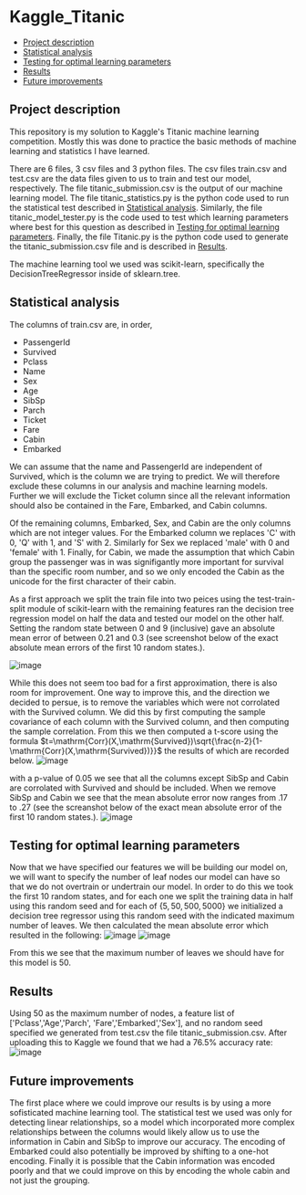 # Kaggle_Titanic
* [Project description](https://github.com/riggenbachn/Kaggle_Titanic/blob/main/README.md#project-description)
* [Statistical analysis](https://github.com/riggenbachn/Kaggle_Titanic/blob/main/README.md#statistical-analysis)
* [Testing for optimal learning parameters](https://github.com/riggenbachn/Kaggle_Titanic/blob/main/README.md#testing-for-optimal-learning-parameters)
* [Results](https://github.com/riggenbachn/Kaggle_Titanic/blob/main/README.md#results)
* [Future improvements](https://github.com/riggenbachn/Kaggle_Titanic/blob/main/README.md#future-improvements)

## Project description
This repository is my solution to Kaggle's Titanic machine learning competition. Mostly this was done to practice the basic methods of machine learning and statistics I have learned.

There are 6 files, 3 csv files and 3 python files. The csv files train.csv and test.csv are the data files given to us to train and test our model, respectively. The file titanic_submission.csv is the output of our machine learning model. The file titanic_statistics.py is the python code used to run the statistical test described in [Statistical analysis](https://github.com/riggenbachn/Kaggle_Titanic/blob/main/README.md#statistical-analysis). Similarly, the file titanic_model_tester.py is the code used to test which learning parameters where best for this question as described in [Testing for optimal learning parameters](https://github.com/riggenbachn/Kaggle_Titanic/blob/main/README.md#testing-for-optimal-learning-parameters). Finally, the file Titanic.py is the python code used to generate the titanic_submission.csv file and is described in [Results](https://github.com/riggenbachn/Kaggle_Titanic/blob/main/README.md#results).

The machine learning tool we used was scikit-learn, specifically the DecisionTreeRegressor inside of sklearn.tree.

## Statistical analysis

The columns of train.csv are, in order,

* PassengerId
* Survived
* Pclass
* Name
* Sex
* Age
* SibSp
* Parch
* Ticket
* Fare
* Cabin
* Embarked

We can assume that the name and PassengerId are independent of Survived, which is the column we are trying to predict. We will therefore exclude these columns in our analysis and machine learning models. Further we will exclude the Ticket column since all the relevant information should also be contained in the Fare, Embarked, and Cabin columns. 

Of the remaining columns, Embarked, Sex, and Cabin are the only columns which are not integer values. For the Embarked column we replaces 'C' with 0, 'Q' with 1, and 'S' with 2. Similarly for Sex we replaced 'male' with 0 and 'female' with 1. Finally, for Cabin, we made the assumption that which Cabin group the passenger was in was signifigantly more important for survival than the specific room number, and so we only encoded the Cabin as the unicode for the first character of their cabin. 

As a first approach we split the train file into two peices using the test-train-split module of scikit-learn with the remaining features ran the decision tree regression model on half the data and tested our model on the other half. Setting the random state between 0 and 9 (inclusive) gave an absolute mean error of between 0.21 and 0.3 (see screenshot below of the exact absolute mean errors of the first 10 random states.).

![image](https://github.com/user-attachments/assets/e76d426c-5b51-4706-95ec-cc168f65e114)

While this does not seem too bad for a first approximation, there is also room for improvement. One way to improve this, and the direction we decided to persue, is to remove the variables which were not corrolated with the Survived column. We did this by first computing the sample covariance of each column with the Survived column, and then computing the sample correlation. From this we then computed a t-score using the formula $t=\mathrm{Corr}(X,\mathrm{Survived})\sqrt{\frac{n-2}{1-\mathrm{Corr}(X,\mathrm{Survived})}}$ the results of which are recorded below.
![image](https://github.com/user-attachments/assets/3868c0bb-11ab-4367-aefe-9ac860110445)

with a p-value of 0.05 we see that all the columns except SibSp and Cabin are corrolated with Survived and should be included. When we remove SibSp and Cabin we see that the mean absolute error now ranges from .17 to .27 (see the screanshot below of the exact mean absolute error of the first 10 random states.).
![image](https://github.com/user-attachments/assets/3735ca62-5f72-4622-ad13-37da49f3dd97)



## Testing for optimal learning parameters

Now that we have specified our features we will be building our model on, we will want to specify the number of leaf nodes our model can have so that we do not overtrain or undertrain our model. In order to do this we took the first 10 random states, and for each one we split the training data in half using this random seed and for each of $\{5,50,500,5000\}$ we initialized a decision tree regressor using this random seed with the indicated maximum number of  leaves. We then calculated the mean absolute error which resulted in the following:
![image](https://github.com/user-attachments/assets/c6bc7fa8-f851-4348-ac35-6e4c9005af48)
![image](https://github.com/user-attachments/assets/62e932ad-ef8e-4a54-8110-1a5bb4c648e9)


From this we see that the maximum number of leaves we should have for this model is 50. 
## Results

Using 50 as the maximum number of nodes, a feature list of ['Pclass','Age','Parch', 'Fare','Embarked','Sex'], and no random seed specified we generated from test.csv the file titanic_submission.csv. After uploading this to Kaggle we found that we had a 76.5% accuracy rate:
![image](https://github.com/user-attachments/assets/72a1da8d-8c87-4ae5-a411-3fd893af647a)



## Future improvements
The first place where we could improve our results is by using a more sofisticated machine learning tool. The statistical test we used was only for detecting linear relationships, so a model which incorporated more complex relationships between the columns would likely allow us to use the information in Cabin and SibSp to improve our accuracy. The encoding of Embarked could also potentially be improved by shifting to a one-hot encoding. Finally it is possible that the Cabin information was encoded poorly and that we could improve on this by encoding the whole cabin and not just the grouping.

